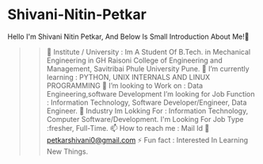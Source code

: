 # Shivani-Nitin-Petkar
Hello I'm Shivani Nitin Petkar, And Below Is Small Introduction About Me!👋
>>🔭 Institute / University : Im A Student Of B.Tech. in Mechanical Engineering in GH Raisoni College of Engineering and Management, Savitribai Phule University Pune.
>>🌱 I’m currently learning : PYTHON, UNIX INTERNALS AND LINUX PROGRAMMING
>>👯 I’m looking to Work on : Data Engineering,software Development
>>I’m looking for Job Function : Information Technology, Software Developer/Engineer, Data Engineer.
>>💬 Industry Im Lokking For : Information Technology, Computer Software/Development.
>> I'm Looking For Job Type :fresher, Full-Time.
>>📫 How to reach me : Mail Id 📧 petkarshivani0@gmail.com
>>⚡ Fun fact : Interested In Learning New Things.
